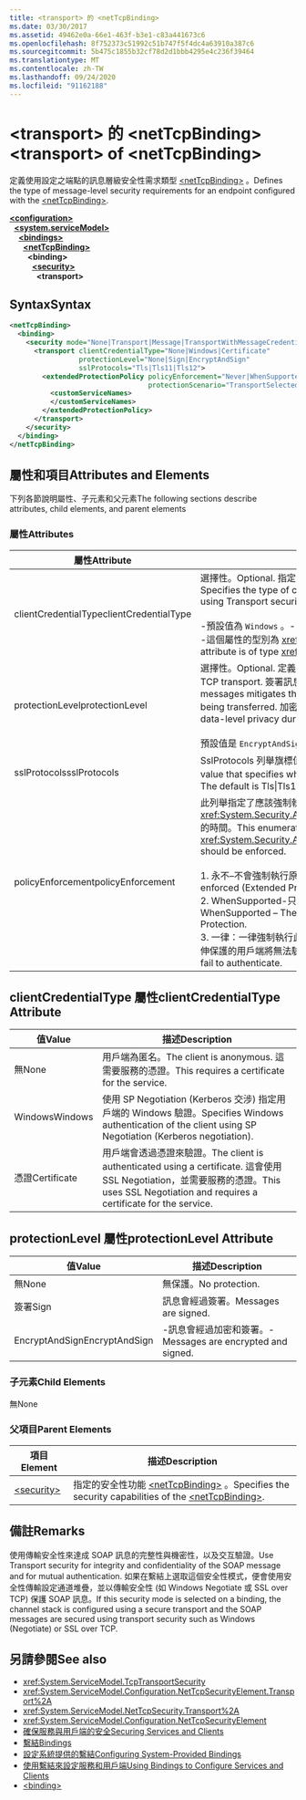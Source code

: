 ```yaml
---
title: <transport> 的 <netTcpBinding>
ms.date: 03/30/2017
ms.assetid: 49462e0a-66e1-463f-b3e1-c83a441673c6
ms.openlocfilehash: 8f752373c51992c51b747f5f4dc4a63910a387c6
ms.sourcegitcommit: 5b475c1855b32cf78d2d1bbb4295e4c236f39464
ms.translationtype: MT
ms.contentlocale: zh-TW
ms.lasthandoff: 09/24/2020
ms.locfileid: "91162188"
---
```

# <a name="transport-of-nettcpbinding"></a><span data-ttu-id="00746-102">\<transport> 的 \<netTcpBinding></span><span class="sxs-lookup"><span data-stu-id="00746-102">\<transport> of \<netTcpBinding></span></span>

<span data-ttu-id="00746-103">定義使用設定之端點的訊息層級安全性需求類型 [\<netTcpBinding>](nettcpbinding.md) 。</span><span class="sxs-lookup"><span data-stu-id="00746-103">Defines the type of message-level security requirements for an endpoint configured with the [\<netTcpBinding>](nettcpbinding.md).</span></span>  
  
[**\<configuration>**](../configuration-element.md)\
&nbsp;&nbsp;[**\<system.serviceModel>**](system-servicemodel.md)\
&nbsp;&nbsp;&nbsp;&nbsp;[**\<bindings>**](bindings.md)\
&nbsp;&nbsp;&nbsp;&nbsp;&nbsp;&nbsp;[**\<netTcpBinding>**](nettcpbinding.md)\
&nbsp;&nbsp;&nbsp;&nbsp;&nbsp;&nbsp;&nbsp;&nbsp;**\<binding>**\
&nbsp;&nbsp;&nbsp;&nbsp;&nbsp;&nbsp;&nbsp;&nbsp;&nbsp;&nbsp;[**\<security>**](security-of-nettcpbinding.md)\
&nbsp;&nbsp;&nbsp;&nbsp;&nbsp;&nbsp;&nbsp;&nbsp;&nbsp;&nbsp;&nbsp;&nbsp;**\<transport>**  
  
## <a name="syntax"></a><span data-ttu-id="00746-104">Syntax</span><span class="sxs-lookup"><span data-stu-id="00746-104">Syntax</span></span>  
  
```xml  
<netTcpBinding>
  <binding>
    <security mode="None|Transport|Message|TransportWithMessageCredential">
      <transport clientCredentialType="None|Windows|Certificate"
                 protectionLevel="None|Sign|EncryptAndSign"
                 sslProtocols="Tls|Tls11|Tls12">
        <extendedProtectionPolicy policyEnforcement="Never|WhenSupported|Always"
                                  protectionScenario="TransportSelected|TrustedProxy">
          <customServiceNames>
          </customServiceNames>
        </extendedProtectionPolicy>
      </transport>
    </security>
  </binding>
</netTcpBinding>
```  
  
## <a name="attributes-and-elements"></a><span data-ttu-id="00746-105">屬性和項目</span><span class="sxs-lookup"><span data-stu-id="00746-105">Attributes and Elements</span></span>  

 <span data-ttu-id="00746-106">下列各節說明屬性、子元素和父元素</span><span class="sxs-lookup"><span data-stu-id="00746-106">The following sections describe attributes, child elements, and parent elements</span></span>  
  
### <a name="attributes"></a><span data-ttu-id="00746-107">屬性</span><span class="sxs-lookup"><span data-stu-id="00746-107">Attributes</span></span>  
  
|<span data-ttu-id="00746-108">屬性</span><span class="sxs-lookup"><span data-stu-id="00746-108">Attribute</span></span>|<span data-ttu-id="00746-109">描述</span><span class="sxs-lookup"><span data-stu-id="00746-109">Description</span></span>|  
|---------------|-----------------|  
|<span data-ttu-id="00746-110">clientCredentialType</span><span class="sxs-lookup"><span data-stu-id="00746-110">clientCredentialType</span></span>|<span data-ttu-id="00746-111">選擇性。</span><span class="sxs-lookup"><span data-stu-id="00746-111">Optional.</span></span> <span data-ttu-id="00746-112">指定當使用傳輸安全性執行用戶端驗證時，要使用的認證類型。</span><span class="sxs-lookup"><span data-stu-id="00746-112">Specifies the type of credential to be used when performing client authentication using Transport security.</span></span><br /><br /> <span data-ttu-id="00746-113">-預設值為 `Windows` 。</span><span class="sxs-lookup"><span data-stu-id="00746-113">-   The default value is `Windows`.</span></span><br /><span data-ttu-id="00746-114">-這個屬性的型別為 <xref:System.ServiceModel.TcpClientCredentialType> 。</span><span class="sxs-lookup"><span data-stu-id="00746-114">-   This attribute is of type <xref:System.ServiceModel.TcpClientCredentialType>.</span></span>|  
|<span data-ttu-id="00746-115">protectionLevel</span><span class="sxs-lookup"><span data-stu-id="00746-115">protectionLevel</span></span>|<span data-ttu-id="00746-116">選擇性。</span><span class="sxs-lookup"><span data-stu-id="00746-116">Optional.</span></span> <span data-ttu-id="00746-117">定義 TCP 傳輸層級的安全性。</span><span class="sxs-lookup"><span data-stu-id="00746-117">Defines security at the level of the TCP transport.</span></span> <span data-ttu-id="00746-118">簽署訊息可以降低訊息在傳輸時遭到第三者竄改的風險。</span><span class="sxs-lookup"><span data-stu-id="00746-118">Signing messages mitigates the risk of a third party tampering with the message while it is being transferred.</span></span> <span data-ttu-id="00746-119">加密可在傳輸時提供資料等級的隱私權。</span><span class="sxs-lookup"><span data-stu-id="00746-119">Encryption provides data-level privacy during transport.</span></span><br /><br /> <span data-ttu-id="00746-120">預設值是 `EncryptAndSign`。</span><span class="sxs-lookup"><span data-stu-id="00746-120">The default value is `EncryptAndSign`.</span></span>|  
|<span data-ttu-id="00746-121">sslProtocols</span><span class="sxs-lookup"><span data-stu-id="00746-121">sslProtocols</span></span>|<span data-ttu-id="00746-122">SslProtocols 列舉旗標值，可指定所支援的 SslProtocols。</span><span class="sxs-lookup"><span data-stu-id="00746-122">A SslProtocols enum flag value that specifies which SslProtocols are supported.</span></span> <span data-ttu-id="00746-123">預設值為 Tls&#124;Tls11&#124;Tls12。</span><span class="sxs-lookup"><span data-stu-id="00746-123">The default is Tls&#124;Tls11&#124;Tls12.</span></span>|  
|<span data-ttu-id="00746-124">policyEnforcement</span><span class="sxs-lookup"><span data-stu-id="00746-124">policyEnforcement</span></span>|<span data-ttu-id="00746-125">此列舉指定了應該強制執行 <xref:System.Security.Authentication.ExtendedProtection.ExtendedProtectionPolicy> 的時間。</span><span class="sxs-lookup"><span data-stu-id="00746-125">This enumeration specifies when the <xref:System.Security.Authentication.ExtendedProtection.ExtendedProtectionPolicy> should be enforced.</span></span><br /><br /> <span data-ttu-id="00746-126">1. 永不–不會強制執行原則， (已停用) 的擴充保護。</span><span class="sxs-lookup"><span data-stu-id="00746-126">1.  Never – The policy is never enforced (Extended Protection is disabled).</span></span><br /><span data-ttu-id="00746-127">2. WhenSupported-只有在用戶端支援擴充保護時，才會強制執行此原則。</span><span class="sxs-lookup"><span data-stu-id="00746-127">2.  WhenSupported – The policy is enforced only if the client supports Extended Protection.</span></span><br /><span data-ttu-id="00746-128">3. 一律：一律強制執行此原則。</span><span class="sxs-lookup"><span data-stu-id="00746-128">3.  Always – The policy is always enforced.</span></span> <span data-ttu-id="00746-129">不支援延伸保護的用戶端將無法驗證。</span><span class="sxs-lookup"><span data-stu-id="00746-129">Clients which don’t support Extended Protection will fail to authenticate.</span></span>|  
  
## <a name="clientcredentialtype-attribute"></a><span data-ttu-id="00746-130">clientCredentialType 屬性</span><span class="sxs-lookup"><span data-stu-id="00746-130">clientCredentialType Attribute</span></span>  
  
|<span data-ttu-id="00746-131">值</span><span class="sxs-lookup"><span data-stu-id="00746-131">Value</span></span>|<span data-ttu-id="00746-132">描述</span><span class="sxs-lookup"><span data-stu-id="00746-132">Description</span></span>|  
|-----------|-----------------|  
|<span data-ttu-id="00746-133">無</span><span class="sxs-lookup"><span data-stu-id="00746-133">None</span></span>|<span data-ttu-id="00746-134">用戶端為匿名。</span><span class="sxs-lookup"><span data-stu-id="00746-134">The client is anonymous.</span></span> <span data-ttu-id="00746-135">這需要服務的憑證。</span><span class="sxs-lookup"><span data-stu-id="00746-135">This requires a certificate for the service.</span></span>|  
|<span data-ttu-id="00746-136">Windows</span><span class="sxs-lookup"><span data-stu-id="00746-136">Windows</span></span>|<span data-ttu-id="00746-137">使用 SP Negotiation (Kerberos 交涉) 指定用戶端的 Windows 驗證。</span><span class="sxs-lookup"><span data-stu-id="00746-137">Specifies Windows authentication of the client using SP Negotiation (Kerberos negotiation).</span></span>|  
|<span data-ttu-id="00746-138">憑證</span><span class="sxs-lookup"><span data-stu-id="00746-138">Certificate</span></span>|<span data-ttu-id="00746-139">用戶端會透過憑證來驗證。</span><span class="sxs-lookup"><span data-stu-id="00746-139">The client is authenticated using a certificate.</span></span> <span data-ttu-id="00746-140">這會使用 SSL Negotiation，並需要服務的憑證。</span><span class="sxs-lookup"><span data-stu-id="00746-140">This uses SSL Negotiation and requires a certificate for the service.</span></span>|  
  
## <a name="protectionlevel-attribute"></a><span data-ttu-id="00746-141">protectionLevel 屬性</span><span class="sxs-lookup"><span data-stu-id="00746-141">protectionLevel Attribute</span></span>  
  
|<span data-ttu-id="00746-142">值</span><span class="sxs-lookup"><span data-stu-id="00746-142">Value</span></span>|<span data-ttu-id="00746-143">描述</span><span class="sxs-lookup"><span data-stu-id="00746-143">Description</span></span>|  
|-----------|-----------------|  
|<span data-ttu-id="00746-144">無</span><span class="sxs-lookup"><span data-stu-id="00746-144">None</span></span>|<span data-ttu-id="00746-145">無保護。</span><span class="sxs-lookup"><span data-stu-id="00746-145">No protection.</span></span>|  
|<span data-ttu-id="00746-146">簽署</span><span class="sxs-lookup"><span data-stu-id="00746-146">Sign</span></span>|<span data-ttu-id="00746-147">訊息會經過簽署。</span><span class="sxs-lookup"><span data-stu-id="00746-147">Messages are signed.</span></span>|  
|<span data-ttu-id="00746-148">EncryptAndSign</span><span class="sxs-lookup"><span data-stu-id="00746-148">EncryptAndSign</span></span>|<span data-ttu-id="00746-149">-訊息會經過加密和簽署。</span><span class="sxs-lookup"><span data-stu-id="00746-149">-   Messages are encrypted and signed.</span></span>|  
  
### <a name="child-elements"></a><span data-ttu-id="00746-150">子元素</span><span class="sxs-lookup"><span data-stu-id="00746-150">Child Elements</span></span>  

 <span data-ttu-id="00746-151">無</span><span class="sxs-lookup"><span data-stu-id="00746-151">None</span></span>  
  
### <a name="parent-elements"></a><span data-ttu-id="00746-152">父項目</span><span class="sxs-lookup"><span data-stu-id="00746-152">Parent Elements</span></span>  
  
|<span data-ttu-id="00746-153">項目</span><span class="sxs-lookup"><span data-stu-id="00746-153">Element</span></span>|<span data-ttu-id="00746-154">描述</span><span class="sxs-lookup"><span data-stu-id="00746-154">Description</span></span>|  
|-------------|-----------------|  
|[\<security>](security-of-nettcpbinding.md)|<span data-ttu-id="00746-155">指定的安全性功能 [\<netTcpBinding>](nettcpbinding.md) 。</span><span class="sxs-lookup"><span data-stu-id="00746-155">Specifies the security capabilities of the [\<netTcpBinding>](nettcpbinding.md).</span></span>|  
  
## <a name="remarks"></a><span data-ttu-id="00746-156">備註</span><span class="sxs-lookup"><span data-stu-id="00746-156">Remarks</span></span>  

 <span data-ttu-id="00746-157">使用傳輸安全性來達成 SOAP 訊息的完整性與機密性，以及交互驗證。</span><span class="sxs-lookup"><span data-stu-id="00746-157">Use Transport security for integrity and confidentiality of the SOAP message and for mutual authentication.</span></span> <span data-ttu-id="00746-158">如果在繫結上選取這個安全性模式，便會使用安全性傳輸設定通道堆疊，並以傳輸安全性 (如 Windows Negotiate 或 SSL over TCP) 保護 SOAP 訊息。</span><span class="sxs-lookup"><span data-stu-id="00746-158">If this security mode is selected on a binding, the channel stack is configured using a secure transport and the SOAP messages are secured using transport security such as Windows (Negotiate) or SSL over TCP.</span></span>  
  
## <a name="see-also"></a><span data-ttu-id="00746-159">另請參閱</span><span class="sxs-lookup"><span data-stu-id="00746-159">See also</span></span>

- <xref:System.ServiceModel.TcpTransportSecurity>
- <xref:System.ServiceModel.Configuration.NetTcpSecurityElement.Transport%2A>
- <xref:System.ServiceModel.NetTcpSecurity.Transport%2A>
- <xref:System.ServiceModel.Configuration.NetTcpSecurityElement>
- [<span data-ttu-id="00746-160">確保服務與用戶端的安全</span><span class="sxs-lookup"><span data-stu-id="00746-160">Securing Services and Clients</span></span>](../../../wcf/feature-details/securing-services-and-clients.md)
- [<span data-ttu-id="00746-161">繫結</span><span class="sxs-lookup"><span data-stu-id="00746-161">Bindings</span></span>](../../../wcf/bindings.md)
- [<span data-ttu-id="00746-162">設定系統提供的繫結</span><span class="sxs-lookup"><span data-stu-id="00746-162">Configuring System-Provided Bindings</span></span>](../../../wcf/feature-details/configuring-system-provided-bindings.md)
- [<span data-ttu-id="00746-163">使用繫結來設定服務和用戶端</span><span class="sxs-lookup"><span data-stu-id="00746-163">Using Bindings to Configure Services and Clients</span></span>](../../../wcf/using-bindings-to-configure-services-and-clients.md)
- [\<binding>](bindings.md)
